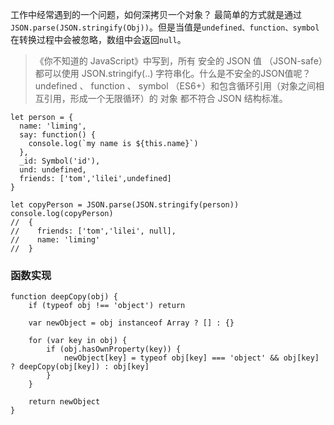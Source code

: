 工作中经常遇到的一个问题，如何深拷贝一个对象？
最简单的方式就是通过`JSON.parse(JSON.stringify(Obj))`。但是当值是`undefined、function、symbol` 在转换过程中会被忽略，数组中会返回`null`。
>《你不知道的 JavaScript》中写到，所有 安全的 JSON 值 （JSON-safe）都可以使用 JSON.stringify(..) 字符串化。什么是不安全的JSON值呢？ undefined 、 function 、 symbol （ES6+）和包含循环引用（对象之间相互引用，形成一个无限循环）的 对象 都不符合 JSON 结构标准。
```
let person = {
  name: 'liming',
  say: function() {
    console.log(`my name is ${this.name}`)
  },
  _id: Symbol('id'),
  und: undefined,
  friends: ['tom','lilei',undefined]
}

let copyPerson = JSON.parse(JSON.stringify(person))
console.log(copyPerson)
//  {
//    friends: ['tom','lilei', null],
//    name: 'liming'
//  }

```
### 函数实现
```
function deepCopy(obj) {
	if (typeof obj !== 'object') return

	var newObject = obj instanceof Array ? [] : {}

	for (var key in obj) {
		if (obj.hasOwnProperty(key)) {
			newObject[key] = typeof obj[key] === 'object' && obj[key] ? deepCopy(obj[key]) : obj[key]
		}
	}

	return newObject
}
```